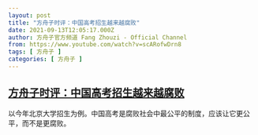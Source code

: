 ```yaml
---
layout: post
title: "方舟子时评：中国高考招生越来越腐败"
date: 2021-09-13T12:05:17.000Z
author: 方舟子官方频道 Fang Zhouzi - Official Channel
from: https://www.youtube.com/watch?v=scARofwDrn8
tags: [ 方舟子 ]
categories: [ 方舟子 ]
---
```

<!--1631534717000-->
[方舟子时评：中国高考招生越来越腐败](https://www.youtube.com/watch?v=scARofwDrn8)
------

<div>
以今年北京大学招生为例。中国高考是腐败社会中最公平的制度，应该让它更公平，而不是更腐败。
</div>
